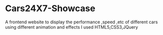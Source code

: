 # Cars24X7-Showcase
A frontend website to display the performance ,speed ,etc of different cars using different animation and effects
I used HTML5,CSS3,JQuery
